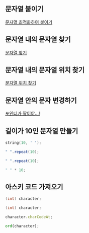 ## 문자열 붙이기
[문자열 최적화하여 붙이기](https://github.com/yoonc01/codetree-TILs/tree/main/250212/Run%20Length%20%EC%9D%B8%EC%BD%94%EB%94%A9)

## 문자열 내의 문자열 찾기
[문자열 찾기](https://github.com/yoonc01/codetree-TILs/tree/main/250213/%ED%8A%B9%EC%A0%95%20%EB%AC%B8%EC%9E%90%EC%9D%98%20%EC%9C%A0%EB%AC%B4)

## 문자열 내의 문자열 위치 찾기
[문자열 위치 찾기](https://github.com/yoonc01/codetree-TILs/tree/main/250213/%EB%B6%80%EB%B6%84%EB%AC%B8%EC%9E%90%EC%97%B4%20%EC%9C%84%EC%B9%98%20%EA%B5%AC%ED%95%98%EA%B8%B0)

## 문자열 안의 문자 변경하기
[포인터가 짱이야...!](https://github.com/yoonc01/codetree-TILs/tree/main/250216/a%EB%A1%9C%20%EC%B1%84%EC%9B%8C%EB%84%A3%EA%B8%B0)

## 길이가 10인 문자열 만들기
```c++
string(10, ' ');
```
```java
" ".repeat(10);
```
```js
" ".repeat(10);
```
```python
" " * 10;
```

## 아스키 코드 가져오기
```c++
(int) character;
```

```java
(int) character;
```

```js
character.charCodeAt;
```

```python
ord(character);
```
